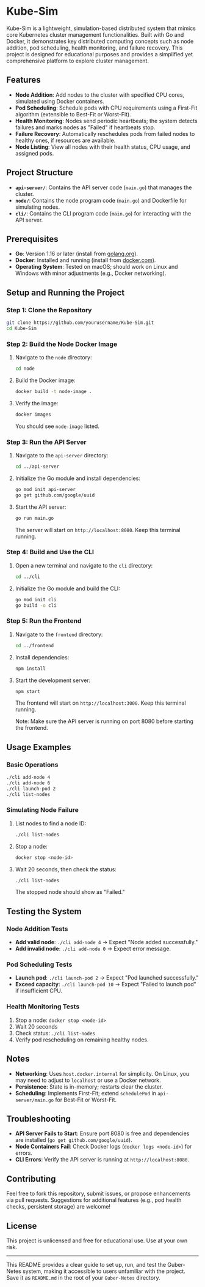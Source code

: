 # Kube-Sim
Kube-Sim is a lightweight, simulation-based distributed system that mimics core Kubernetes cluster management functionalities. Built with Go and Docker, it demonstrates key distributed computing concepts such as node addition, pod scheduling, health monitoring, and failure recovery. This project is designed for educational purposes and provides a simplified yet comprehensive platform to explore cluster management.

## Features
- **Node Addition**: Add nodes to the cluster with specified CPU cores, simulated using Docker containers.
- **Pod Scheduling**: Schedule pods with CPU requirements using a First-Fit algorithm (extensible to Best-Fit or Worst-Fit).
- **Health Monitoring**: Nodes send periodic heartbeats; the system detects failures and marks nodes as "Failed" if heartbeats stop.
- **Failure Recovery**: Automatically reschedules pods from failed nodes to healthy ones, if resources are available.
- **Node Listing**: View all nodes with their health status, CPU usage, and assigned pods.

## Project Structure
- **`api-server/`**: Contains the API server code (`main.go`) that manages the cluster.
- **`node/`**: Contains the node program code (`main.go`) and Dockerfile for simulating nodes.
- **`cli/`**: Contains the CLI program code (`main.go`) for interacting with the API server.

## Prerequisites
- **Go**: Version 1.16 or later (install from [golang.org](https://golang.org/dl/)).
- **Docker**: Installed and running (install from [docker.com](https://www.docker.com/get-started)).
- **Operating System**: Tested on macOS; should work on Linux and Windows with minor adjustments (e.g., Docker networking).

## Setup and Running the Project

### Step 1: Clone the Repository
```bash
git clone https://github.com/yourusername/Kube-Sim.git
cd Kube-Sim
```

### Step 2: Build the Node Docker Image
1. Navigate to the `node` directory:
   ```bash
   cd node
   ```
2. Build the Docker image:
   ```bash
   docker build -t node-image .
   ```
3. Verify the image:
   ```bash
   docker images
   ```
   You should see `node-image` listed.

### Step 3: Run the API Server
1. Navigate to the `api-server` directory:
   ```bash
   cd ../api-server
   ```
2. Initialize the Go module and install dependencies:
   ```bash
   go mod init api-server
   go get github.com/google/uuid
   ```
3. Start the API server:
   ```bash
   go run main.go
   ```
   The server will start on `http://localhost:8080`. Keep this terminal running.

### Step 4: Build and Use the CLI
1. Open a new terminal and navigate to the `cli` directory:
   ```bash
   cd ../cli
   ```
2. Initialize the Go module and build the CLI:
   ```bash
   go mod init cli
   go build -o cli
   ```

### Step 5: Run the Frontend
1. Navigate to the `frontend` directory:
   ```bash
   cd ../frontend
   ```
2. Install dependencies:
   ```bash
   npm install
   ```
3. Start the development server:
   ```bash
   npm start
   ```
   The frontend will start on `http://localhost:3000`. Keep this terminal running.

   Note: Make sure the API server is running on port 8080 before starting the frontend.

## Usage Examples
### Basic Operations
```bash
./cli add-node 4        
./cli add-node 6         
./cli launch-pod 2      
./cli list-nodes         
```

### Simulating Node Failure
1. List nodes to find a node ID:
   ```bash
   ./cli list-nodes
   ```
2. Stop a node:
   ```bash
   docker stop <node-id>
   ```
3. Wait 20 seconds, then check the status:
   ```bash
   ./cli list-nodes
   ```
   The stopped node should show as "Failed."

## Testing the System
### Node Addition Tests
- **Add valid node**: `./cli add-node 4` → Expect "Node added successfully."
- **Add invalid node**: `./cli add-node 0` → Expect error message.

### Pod Scheduling Tests
- **Launch pod**: `./cli launch-pod 2` → Expect "Pod launched successfully."
- **Exceed capacity**: `./cli launch-pod 10` → Expect "Failed to launch pod" if insufficient CPU.

### Health Monitoring Tests
1. Stop a node: `docker stop <node-id>`
2. Wait 20 seconds
3. Check status: `./cli list-nodes`
4. Verify pod rescheduling on remaining healthy nodes.

## Notes
- **Networking**: Uses `host.docker.internal` for simplicity. On Linux, you may need to adjust to `localhost` or use a Docker network.
- **Persistence**: State is in-memory; restarts clear the cluster.
- **Scheduling**: Implements First-Fit; extend `schedulePod` in `api-server/main.go` for Best-Fit or Worst-Fit.

## Troubleshooting
- **API Server Fails to Start**: Ensure port 8080 is free and dependencies are installed (`go get github.com/google/uuid`).
- **Node Containers Fail**: Check Docker logs (`docker logs <node-id>`) for errors.
- **CLI Errors**: Verify the API server is running at `http://localhost:8080`.

## Contributing
Feel free to fork this repository, submit issues, or propose enhancements via pull requests. Suggestions for additional features (e.g., pod health checks, persistent storage) are welcome!

## License
This project is unlicensed and free for educational use. Use at your own risk.

---

This README provides a clear guide to set up, run, and test the Guber-Netes system, making it accessible to users unfamiliar with the project. Save it as `README.md` in the root of your `Guber-Netes` directory.
